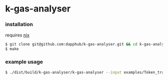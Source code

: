 # k-gas-analyser

### installation

requires [nix](https://nixos.org/nix/)

```sh
$ git clone git@github.com:dapphub/k-gas-analyser.git && cd k-gas-analyser
$ make
```

### example usage

```sh
$ ./dist/build/k-gas-analyser/k-gas-analyser --input examples/Token_transfer_pass.kast.json
```
